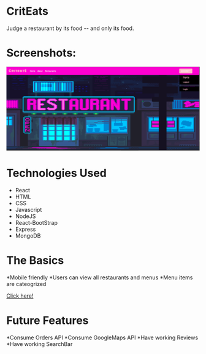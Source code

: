 # CritEats

Judge a restaurant by its food -- and only its food. 

# Screenshots:

![Screenshot 1](/public/images/Screenshot1.png "Screenshot 1") 

# Technologies Used
* React
* HTML
* CSS
* Javascript
* NodeJS
* React-BootStrap
* Express
* MongoDB


# The Basics

*Mobile friendly
*Users can view all restaurants and menus
*Menu items are cateogrized

[Click here!](https://criteats.herokuapp.com)

# Future Features
*Consume Orders API
*Consume GoogleMaps API
*Have working Reviews
*Have working SearchBar